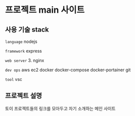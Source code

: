 # 프로젝트 main 사이트

## 사용 기술 stack

`language`
nodejs

`framework`
express

`web server`
3. nginx

`dev ops`
aws ec2
docker
docker-compose
docker-portainer
git

`tool`
vsc

## 프로젝트 설명

토이 프로젝트들의 링크를 모아두고 자기 소개하는 메인 사이트
